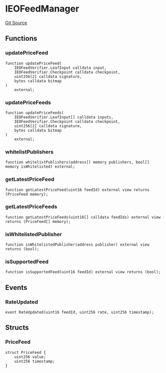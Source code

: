 # IEOFeedManager

[Git Source](https://github.com/Eoracle/target-contracts/blob/2a1c0c442230a3038c84f19545812da920182a69/src/interfaces/IEOFeedManager.sol)

## Functions

### updatePriceFeed

```solidity
function updatePriceFeed(
    IEOFeedVerifier.LeafInput calldata input,
    IEOFeedVerifier.Checkpoint calldata checkpoint,
    uint256[2] calldata signature,
    bytes calldata bitmap
)
    external;
```

### updatePriceFeeds

```solidity
function updatePriceFeeds(
    IEOFeedVerifier.LeafInput[] calldata inputs,
    IEOFeedVerifier.Checkpoint calldata checkpoint,
    uint256[2] calldata signature,
    bytes calldata bitmap
)
    external;
```

### whitelistPublishers

```solidity
function whitelistPublishers(address[] memory publishers, bool[] memory isWhitelisted) external;
```

### getLatestPriceFeed

```solidity
function getLatestPriceFeed(uint16 feedId) external view returns (PriceFeed memory);
```

### getLatestPriceFeeds

```solidity
function getLatestPriceFeeds(uint16[] calldata feedIds) external view returns (PriceFeed[] memory);
```

### isWhitelistedPublisher

```solidity
function isWhitelistedPublisher(address publisher) external view returns (bool);
```

### isSupportedFeed

```solidity
function isSupportedFeed(uint16 feedId) external view returns (bool);
```

## Events

### RateUpdated

```solidity
event RateUpdated(uint16 feedId, uint256 rate, uint256 timestamp);
```

## Structs

### PriceFeed

```solidity
struct PriceFeed {
    uint256 value;
    uint256 timestamp;
}
```
